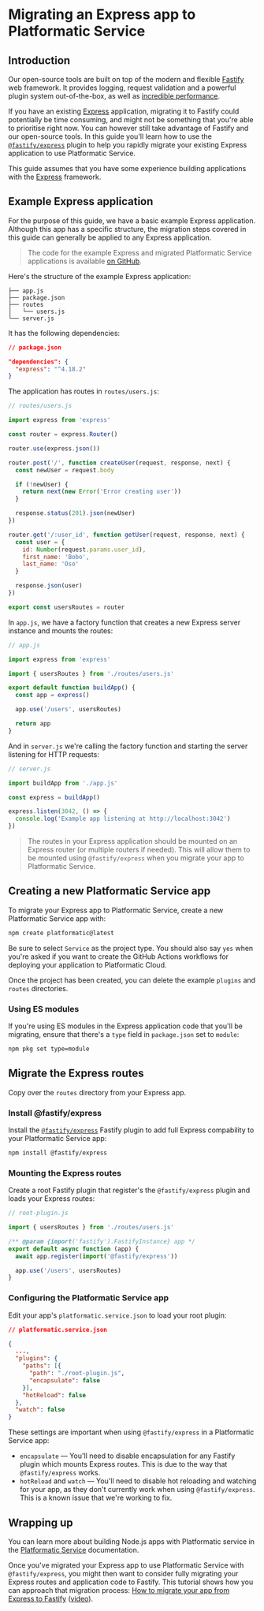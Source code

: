 # Migrating an Express app to Platformatic Service

## Introduction

Our open-source tools are built on top of the modern and flexible [Fastify](https://www.fastify.io/) web framework. It provides logging, request validation and a powerful plugin system out-of-the-box, as well as [incredible performance](https://www.fastify.io/benchmarks/).

If you have an existing [Express](http://expressjs.com/) application, migrating it to Fastify could potentially be time consuming, and might not be something that you're able to prioritise right now. You can however still take advantage of Fastify and our open-source tools. In this guide you'll learn how to use the [`@fastify/express`](https://www.npmjs.com/package/@fastify/express) plugin to help you rapidly migrate your existing Express application to use Platformatic Service.

This guide assumes that you have some experience building applications with the [Express](https://expressjs.com/) framework.

## Example Express application

For the purpose of this guide, we have a basic example Express application. Although this app has a specific structure, the migration steps covered in this guide can generally be applied to any Express application.

> The code for the example Express and migrated Platformatic Service applications is available [on GitHub](https://github.com/platformatic/examples/tree/main/applications/deploy-express-app-platformatic-cloud).

Here's the structure of the example Express application:

```
├── app.js
├── package.json
├── routes
│   └── users.js
└── server.js
```

It has the following dependencies:

```json
// package.json

"dependencies": {
  "express": "^4.18.2"
}
```

The application has routes in `routes/users.js`:

```javascript
// routes/users.js

import express from 'express'

const router = express.Router()

router.use(express.json())

router.post('/', function createUser(request, response, next) {
  const newUser = request.body

  if (!newUser) {
    return next(new Error('Error creating user'))
  }

  response.status(201).json(newUser)
})

router.get('/:user_id', function getUser(request, response, next) {
  const user = {
    id: Number(request.params.user_id),
    first_name: 'Bobo',
    last_name: 'Oso'
  }

  response.json(user)
})

export const usersRoutes = router
```

In `app.js`, we have a factory function that creates a new Express server instance and mounts the routes:

```javascript
// app.js

import express from 'express'

import { usersRoutes } from './routes/users.js'

export default function buildApp() {
  const app = express()

  app.use('/users', usersRoutes)

  return app
}
```

And in `server.js` we're calling the factory function and starting the server listening for HTTP requests:

```javascript
// server.js

import buildApp from './app.js'

const express = buildApp()

express.listen(3042, () => {
  console.log('Example app listening at http://localhost:3042')
})
```

> The routes in your Express application should be mounted on an Express router (or multiple routers if needed). This will allow them to be mounted using `@fastify/express` when you migrate your app to Platformatic Service.

## Creating a new Platformatic Service app

To migrate your Express app to Platformatic Service, create a new Platformatic Service app with:

```bash
npm create platformatic@latest
```

Be sure to select `Service` as the project type. You should also say `yes` when you're asked if you want to create the GitHub Actions workflows for deploying your application to Platformatic Cloud.

Once the project has been created, you can delete the example `plugins` and `routes` directories.

### Using ES modules

If you're using ES modules in the Express application code that you'll be migrating, ensure that there's a `type` field in `package.json` set to `module`:

```bash
npm pkg set type=module
```

## Migrate the Express routes

Copy over the `routes` directory from your Express app.

### Install @fastify/express

Install the [`@fastify/express`](https://www.npmjs.com/package/@fastify/express) Fastify plugin to add full Express compability to your Platformatic Service app:

```bash
npm install @fastify/express
```

### Mounting the Express routes

Create a root Fastify plugin that register's the `@fastify/express` plugin and loads your Express routes:

```javascript
// root-plugin.js

import { usersRoutes } from './routes/users.js'

/** @param {import('fastify').FastifyInstance} app */
export default async function (app) {
  await app.register(import('@fastify/express'))

  app.use('/users', usersRoutes)
}
```

### Configuring the Platformatic Service app

Edit your app's `platformatic.service.json` to load your root plugin:

```json
// platformatic.service.json

{
  ...,
  "plugins": {
    "paths": [{
      "path": "./root-plugin.js",
      "encapsulate": false
    }],
    "hotReload": false
  },
  "watch": false
}
```

These settings are important when using `@fastify/express` in a Platformatic Service app:

- `encapsulate` — You'll need to disable encapsulation for any Fastify plugin which mounts Express routes. This is due to the way that `@fastify/express` works.
- `hotReload` and `watch` — You'll need to disable hot reloading and watching for your app, as they don't currently work when using `@fastify/express`. This is a known issue that we're working to fix.

## Wrapping up

You can learn more about building Node.js apps with Platformatic service in the [Platformatic Service](https://docs.platformatic.dev/docs/reference/service/introduction) documentation.

Once you've migrated your Express app to use Platformatic Service with `@fastify/express`, you might then want to consider fully migrating your Express routes and application code to Fastify. This tutorial shows how you can approach that migration process: [How to migrate your app from Express to Fastify](https://simonplend.com/how-to-migrate-your-app-from-express-to-fastify/) ([video](https://simonplend.com/learning-fastify-how-to-migrate-your-app-from-express-to-fastify/)).
